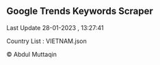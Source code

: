 

## Google Trends Keywords Scraper 
 
Last Update 28-01-2023 , 13:27:41

Country List :
VIETNAM.json



© Abdul Muttaqin 
